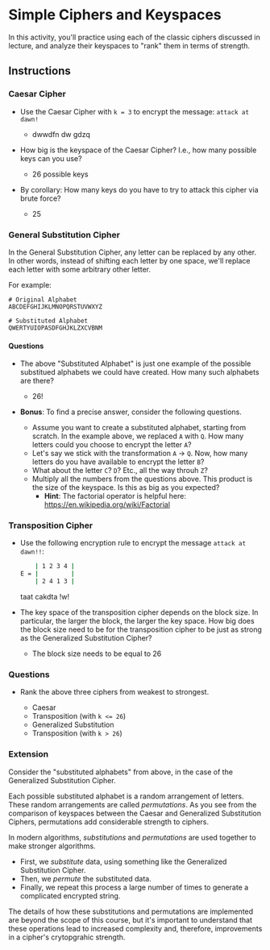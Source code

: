# Simple Ciphers and Keyspaces

In this activity, you'll practice using each of the classic ciphers discussed in lecture, and analyze their keyspaces to "rank" them in terms of strength.

## Instructions

### Caesar Cipher

- Use the Caesar Cipher with `k = 3` to encrypt the message: `attack at dawn!`
    - dwwdfn dw gdzq

- How big is the keyspace of the Caesar Cipher? I.e., how many possible keys can you use?
    - 26 possible keys

- By corollary: How many keys do you have to try to attack this cipher via brute force?
    - 25

### General Substitution Cipher

In the General Substitution Cipher, any letter can be replaced by any other. In other words, instead of shifting each letter by one space, we'll replace each letter with some arbitrary other letter.

For example:

```
# Original Alphabet
ABCDEFGHIJKLMNOPQRSTUVWXYZ

# Substituted Alphabet
QWERTYUIOPASDFGHJKLZXCVBNM
```

#### Questions

- The above "Substituted Alphabet" is just one example of the possible substitued alphabets we could have created. How many such alphabets are there?
  
  - 26!

- **Bonus**: To find a precise answer, consider the following questions.
  - Assume you want to create a substituted alphabet, starting from scratch. In the example above, we replaced `A` with `Q`. How many letters could you choose to encrypt the letter `A`?
  - Let's say we stick with the transformation `A` -> `Q`. Now, how many letters do you have available to encrypt the letter `B`?
  - What about the letter `C`? `D`? Etc., all the way throuh `Z`?
  - Multiply all the numbers from the questions above. This product is the size of the keyspace. Is this as big as you expected?
    - **Hint**: The factorial operator is helpful here: <https://en.wikipedia.org/wiki/Factorial>

### Transposition Cipher

- Use the following encryption rule to encrypt the message `attack at dawn!!`:

    ```bash
        | 1 2 3 4 |
    E = |         |
        | 2 4 1 3 |
    ```

    taat cakdta !w!


- The key space of the transposition cipher depends on the block size. In particular, the larger the block, the larger the key space. How big does the block size need to be for the transposition cipher to be just as strong as the Generalized Substitution Cipher?

    - The block size needs to be equal to 26

### Questions

- Rank the above three ciphers from weakest to strongest.

    - Caesar
    - Transposition (with `k <= 26`)
    - Generalized Substitution
    - Transposition (with `k > 26`)

### Extension

Consider the "substituted alphabets" from above, in the case of the Generalized Substitution Cipher. 

Each possible substituted alphabet is a random arrangement of letters. These random arrangements are called _permutations_. As you see from the comparison of keyspaces between the Caesar and Generalized Substitution Ciphers, permutations add considerable strength to ciphers.

In modern algorithms, _substitutions_ and _permutations_ are used together to make stronger algorithms.
- First, we _substitute_ data, using something like the Generalized Substitution Cipher.
- Then, we _permute_ the substituted data.
- Finally, we repeat this process a large number of times to generate a complicated encrypted string.

The details of how these substitutions and permutations are implemented are beyond the scope of this course, but it's important to understand that these operations lead to increased complexity and, therefore, improvements in a cipher's crytopgrahic strength.
